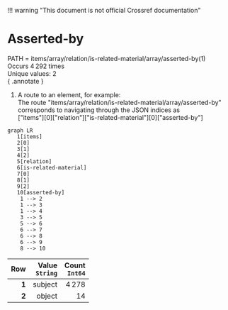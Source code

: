 !!! warning "This document is not official Crossref documentation"
# Asserted-by
PATH = items/array/relation/is-related-material/array/asserted-by(1)  
Occurs 4 292 times  
Unique values: 2  
{ .annotate }

1. A route to an element, for example:  
   The route "items/array/relation/is-related-material/array/asserted-by" corresponds to navigating through the JSON indices as  
   ["items"][0]["relation"]["is-related-material"][0]["asserted-by"]  

```mermaid
graph LR
   1[items]
   2[0]
   3[1]
   4[2]
   5[relation]
   6[is-related-material]
   7[0]
   8[1]
   9[2]
   10[asserted-by]
    1 --> 2
    1 --> 3
    1 --> 4
    3 --> 5
    5 --> 6
    6 --> 7
    6 --> 8
    6 --> 9
    8 --> 10
```

| **Row** | **Value**<br>`String` | **Count**<br>`Int64` |
|--------:|----------------------:|---------------------:|
| **1**   | subject               | 4 278                |
| **2**   | object                | 14                   |

